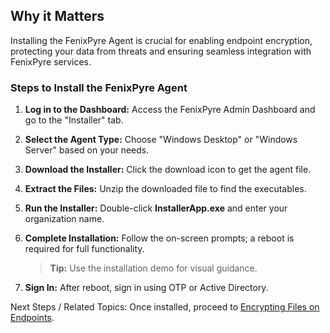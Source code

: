 
## Why it Matters
Installing the FenixPyre Agent is crucial for enabling endpoint encryption, protecting your data from threats and ensuring seamless integration with FenixPyre services.

### Steps to Install the FenixPyre Agent
1. **Log in to the Dashboard:** Access the FenixPyre Admin Dashboard and go to the "Installer" tab.

2. **Select the Agent Type:** Choose "Windows Desktop" or "Windows Server" based on your needs.

3. **Download the Installer:** Click the download icon to get the agent file.

   <!-- IMG: ./media/install-fenixpyre-agent/download-screenshot.png | Alt: FenixPyre Admin Dashboard Installer tab -->

4. **Extract the Files:** Unzip the downloaded file to find the executables.

5. **Run the Installer:** Double-click **InstallerApp.exe** and enter your organization name.

6. **Complete Installation:** Follow the on-screen prompts; a reboot is required for full functionality.

   > **Tip:** Use the installation demo for visual guidance.
   <!-- VIDEO: ./media/install-fenixpyre-agent/setup.mp4 | Alt: FenixPyre Agent installation walkthrough | Duration: 2m -->

7. **Sign In:** After reboot, sign in using OTP or Active Directory.

Next Steps / Related Topics: Once installed, proceed to [Encrypting Files on Endpoints](/setup-and-installation/encrypting-files-on-endpoints).